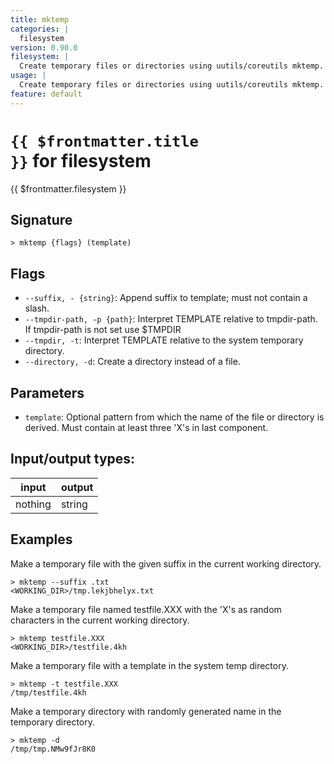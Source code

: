 ```yaml
---
title: mktemp
categories: |
  filesystem
version: 0.90.0
filesystem: |
  Create temporary files or directories using uutils/coreutils mktemp.
usage: |
  Create temporary files or directories using uutils/coreutils mktemp.
feature: default
---
```


<!-- This file is automatically generated. Please edit the command in https://github.com/nushell/nushell instead. -->

# <code>{{ $frontmatter.title }}</code> for filesystem

<div class='command-title'>{{ $frontmatter.filesystem }}</div>

## Signature

`> mktemp {flags} (template)`

## Flags

- `--suffix, - {string}`: Append suffix to template; must not contain a slash.
- `--tmpdir-path, -p {path}`: Interpret TEMPLATE relative to tmpdir-path. If tmpdir-path is not set use $TMPDIR
- `--tmpdir, -t`: Interpret TEMPLATE relative to the system temporary directory.
- `--directory, -d`: Create a directory instead of a file.

## Parameters

- `template`: Optional pattern from which the name of the file or directory is derived. Must contain at least three 'X's in last component.

## Input/output types:

| input   | output |
| ------- | ------ |
| nothing | string |

## Examples

Make a temporary file with the given suffix in the current working directory.

```nu
> mktemp --suffix .txt
<WORKING_DIR>/tmp.lekjbhelyx.txt
```

Make a temporary file named testfile.XXX with the 'X's as random characters in the current working directory.

```nu
> mktemp testfile.XXX
<WORKING_DIR>/testfile.4kh
```

Make a temporary file with a template in the system temp directory.

```nu
> mktemp -t testfile.XXX
/tmp/testfile.4kh
```

Make a temporary directory with randomly generated name in the temporary directory.

```nu
> mktemp -d
/tmp/tmp.NMw9fJr8K0
```

